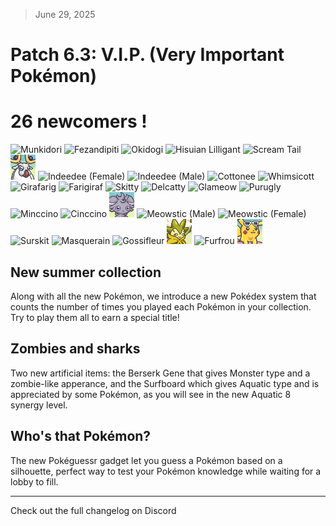 > June 29, 2025

# Patch 6.3: V.I.P. (Very Important Pokémon)

# 26 newcomers !

![Munkidori](https://raw.githubusercontent.com/PMDCollab/SpriteCollab/master/portrait/1015/Normal.png)
![Fezandipiti](https://raw.githubusercontent.com/PMDCollab/SpriteCollab/master/portrait/1016/Normal.png)
![Okidogi](https://raw.githubusercontent.com/PMDCollab/SpriteCollab/master/portrait/1014/Normal.png)
![Hisuian Lilligant](https://raw.githubusercontent.com/PMDCollab/SpriteCollab/master/portrait/0549/0001/Normal.png)
![Scream Tail](https://raw.githubusercontent.com/PMDCollab/SpriteCollab/master/portrait/0985/Special0.png)
![Wyrdeer](https://raw.githubusercontent.com/PMDCollab/SpriteCollab/master/portrait/0899/Normal.png)
![Indeedee (Female)](https://raw.githubusercontent.com/PMDCollab/SpriteCollab/master/portrait/0876/0000/0000/0002/Normal.png)
![Indeedee (Male)](https://raw.githubusercontent.com/PMDCollab/SpriteCollab/master/portrait/0876/Inspired.png)
![Cottonee](https://raw.githubusercontent.com/PMDCollab/SpriteCollab/master/portrait/0546/Normal.png)
![Whimsicott](https://raw.githubusercontent.com/PMDCollab/SpriteCollab/master/portrait/0547/Normal.png)
![Girafarig](https://raw.githubusercontent.com/PMDCollab/SpriteCollab/master/portrait/0203/Normal.png)
![Farigiraf](https://raw.githubusercontent.com/PMDCollab/SpriteCollab/master/portrait/0981/Normal.png)
![Skitty](https://raw.githubusercontent.com/PMDCollab/SpriteCollab/master/portrait/0300/Normal.png)
![Delcatty](https://raw.githubusercontent.com/PMDCollab/SpriteCollab/master/portrait/0301/Normal.png)
![Glameow](https://raw.githubusercontent.com/PMDCollab/SpriteCollab/master/portrait/0431/Normal.png)
![Purugly](https://raw.githubusercontent.com/PMDCollab/SpriteCollab/master/portrait/0432/Normal.png)
![Minccino](https://raw.githubusercontent.com/PMDCollab/SpriteCollab/master/portrait/0572/Normal.png)
![Cinccino](https://raw.githubusercontent.com/PMDCollab/SpriteCollab/master/portrait/0573/Normal.png)
![Espurr](https://raw.githubusercontent.com/PMDCollab/SpriteCollab/master/portrait/0677/Normal.png)
![Meowstic (Male)](https://raw.githubusercontent.com/PMDCollab/SpriteCollab/master/portrait/0678/Normal.png)
![Meowstic (Female)](https://raw.githubusercontent.com/PMDCollab/SpriteCollab/master/portrait/0678/0000/0000/0002/Normal%5E.png)
![Surskit](https://raw.githubusercontent.com/PMDCollab/SpriteCollab/master/portrait/0283/Normal.png)
![Masquerain](https://raw.githubusercontent.com/PMDCollab/SpriteCollab/master/portrait/0284/Normal.png)
![Gossifleur](https://raw.githubusercontent.com/PMDCollab/SpriteCollab/master/portrait/0829/Normal.png)
![Eldegoss](https://raw.githubusercontent.com/PMDCollab/SpriteCollab/master/portrait/0830/Normal.png)
![Furfrou](https://raw.githubusercontent.com/PMDCollab/SpriteCollab/master/portrait/0676/Normal.png)
![Surfing Pikachu](https://raw.githubusercontent.com/keldaanCommunity/SpriteCollab/master/portrait/0025/9999/Normal.png)

## New summer collection

 Along with all the new Pokémon, we introduce a new Pokédex system that counts the number of times you played each Pokémon in your collection. Try to play them all to earn a special title!

 ## Zombies and sharks

 Two new artificial items: the Berserk Gene that gives Monster type and a zombie-like apperance, and the Surfboard which gives Aquatic type and is appreciated by some Pokémon, as you will see in the new Aquatic 8 synergy level.

## Who's that Pokémon?

 The new Pokéguessr gadget let you guess a Pokémon based on a silhouette, perfect way to test your Pokémon knowledge while waiting for a lobby to fill.

---

Check out the full changelog on Discord